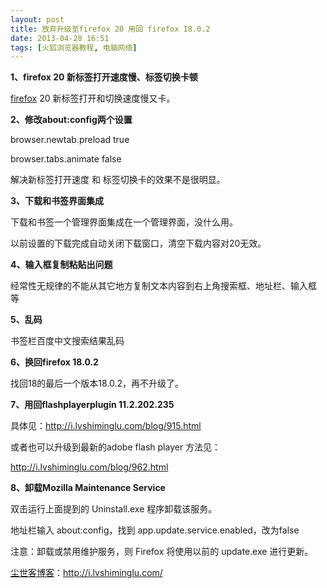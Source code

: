 ```yaml
---
layout: post
title: 放弃升级至firefox 20 用回 firefox 18.0.2
date: 2013-04-28 16:51
tags: [火狐浏览器教程, 电脑网络]
---
```

<strong>1、firefox 20 新标签打开速度慢、标签切换卡顿</strong>

<a href="http://i.lvshiminglu.com/tag/firefox" target="_blank">firefox</a> 20 新标签打开和切换速度慢又卡。

<strong>2、修改about:config两个设置</strong>

browser.newtab.preload true

browser.tabs.animate false

解决新标签打开速度 和 标签切换卡的效果不是很明显。

<strong>3、下载和书签界面集成</strong>

下载和书签一个管理界面集成在一个管理界面，没什么用。

以前设置的下载完成自动关闭下载窗口，清空下载内容对20无效。

<strong>4、输入框复制粘贴出问题</strong>

经常性无规律的不能从其它地方复制文本内容到右上角搜索框、地址栏、输入框 等

<strong>5、乱码</strong>

书签栏百度中文搜索结果乱码

<strong>6、换回firefox 18.0.2</strong>

找回18的最后一个版本18.0.2，再不升级了。

<strong>7、用回flashplayerplugin 11.2.202.235</strong>

具体见：<a href="http://i.lvshiminglu.com/blog/915.html" target="_blank">http://i.lvshiminglu.com/blog/915.html</a>

或者也可以升级到最新的adobe flash player 方法见：

<a href="http://i.lvshiminglu.com/blog/962.html" target="_blank">http://i.lvshiminglu.com/blog/962.html</a>

<strong>8、卸载Mozilla Maintenance Service</strong>

双击运行上面提到的 Uninstall.exe 程序卸载该服务。

地址栏输入 about:config，找到 app.update.service.enabled，改为false

注意：卸载或禁用维护服务，则 Firefox 将使用以前的 update.exe 进行更新。

<a href="http://i.lvshiminglu.com/">尘世客博客</a>：<a href="http://i.lvshiminglu.com/">http://i.lvshiminglu.com/</a>

